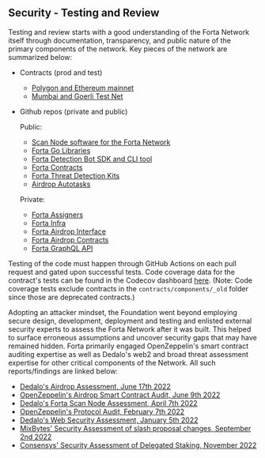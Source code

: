 ## Security - Testing and Review

Testing and review starts with a good understanding of the Forta Network itself through documentation, transparency, and public nature of the primary components of the network. Key pieces of the network are summarized below:

- Contracts (prod and test)

    - [Polygon and Ethereum mainnet](https://docs.forta.network/en/latest/smart-contracts/)
    - [Mumbai and Goerli Test Net](https://docs.forta.network/en/latest/smart-contracts/)

- Github repos (private and public)
    
    Public:

    - [Scan Node software for the Forta Network](https://github.com/forta-network/forta-node)
    - [Forta Go Libraries](https://github.com/forta-network/forta-core-go)
    - [Forta Detection Bot SDK and CLI tool](https://github.com/forta-network/forta-bot-sdk)
    - [Forta Contracts](https://github.com/forta-network/forta-contracts)
    - [Forta Threat Detection Kits](https://github.com/forta-network/starter-kits)
    - [Airdrop Autotasks](https://github.com/forta-network/airdrop-autotask)
    
    Private:

    - [Forta Assigners](https://github.com/forta-network/forta-assigner)
    - [Forta Infra](https://github.com/forta-network/forta-infra)
    - [Forta Airdrop Interface](https://github.com/forta-network/airdrop-interface)
    - [Forta Airdrop Contracts](https://github.com/forta-network/airdrop)
    - [Forta GraphQL API](https://github.com/forta-network/forta-alerts-api)


Testing of the code must happen through GitHub Actions on each pull request and gated upon successful tests. Code coverage data for the contract's tests can be found in the Codecov dashboard [here](https://app.codecov.io/github/forta-network/forta-contracts). (Note: Code coverage tests exclude contracts in the `contracts/components/_old` folder since those are deprecated contracts.)

Adopting an attacker mindset, the Foundation went beyond employing secure design, development, deployment and testing and enlisted external security experts to assess the Forta Network after it was built. This helped to surface erroneous assumptions and uncover security gaps that may have remained hidden. Forta primarily engaged OpenZeppelin's smart contract auditing expertise as well as Dedalo's web2 and broad threat assessment expertise for other critical components of the Network. All such reports/findings are linked below:

- [Dedalo's Airdrop Assessment, June 17th 2022](../2022Q2-FortaAirdrop-AuditReport.pdf)
- <a href="../Forta Network Airdrop Audit Report.pdf">OpenZeppelin's Airdrop Smart Contract Audit, June 9th 2022</a>
- [Dedalo's Forta Scan Node Assessment, April 7th 2022](2022Q1-V2-FortaNode-AuditReport.pdf)
- <a href="../OZ Forta Protocol Audit.pdf">OpenZeppelin's Protocol Audit, February 7th 2022</a>
- [Dedalo's Web Security Assessment, January 5th 2022 ](Forta-Report-DDL-05-01-2022.pdf)
- [MixBytes' Security Assessment of slash proposal changes, September 2nd 2022](https://github.com/forta-network/forta-contracts/commit/c940dc39b94bc8be6c298deab92a3dd55527f321)
- [Consensys' Security Assessment of Delegated Staking, November 2022](https://consensys.net/diligence/audits/2022/11/forta-delegated-staking/)
